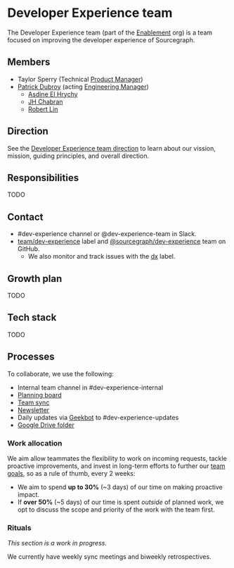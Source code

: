 # Developer Experience team

The Developer Experience team (part of the [Enablement](../index.md) org) is a team focused on improving the developer experience of Sourcegraph.

## Members

- Taylor Sperry (Technical [Product Manager](../../../product/roles/index.md#product-manager))
- [Patrick Dubroy](../../../company/team/index.md#patrick-dubroy-he-him) (acting [Engineering Manager](../../roles.md#engineering-manager))
  - [Asdine El Hrychy](../../../company/team/index.md#asdine-el-hrychy)
  - [JH Chabran](../../../company/team/index.md#jh-chabran-he-him)
  - [Robert Lin](../../../company/team/index.md#robert-lin)

## Direction

See the [Developer Experience team direction](../../../direction/enablement/dev-experience/index.md) to learn about our vission, mission, guiding principles, and overall direction.

## Responsibilities

TODO

## Contact

- #dev-experience channel or @dev-experience-team in Slack.
- [team/dev-experience](https://github.com/sourcegraph/sourcegraph/labels/team%2Fdev-experience) label and [@sourcegraph/dev-experience](https://github.com/orgs/sourcegraph/teams/dev-experience) team on GitHub.
  - We also monitor and track issues with the [dx](https://github.com/sourcegraph/sourcegraph/labels/dx) label.

## Growth plan

TODO

## Tech stack

TODO

## Processes

To collaborate, we use the following:

- Internal team channel in #dev-experience-internal
- [Planning board](https://github.com/orgs/sourcegraph/projects/212)
- [Team sync](https://docs.google.com/document/d/1Lm6GT-F4v9OTa5wxa1-AKLtNwlDkORbbeGjqVd9kWPg/edit)
- [Newsletter](https://docs.google.com/document/d/1O5iUZ3cQ4c7sGhlFHDW2MXpfgLzIPFszN1jgXFUKNRo/edit#)
- Daily updates via [Geekbot](https://app.geekbot.com/dashboard/standup/90468/view/insights) to #dev-experience-updates
- [Google Drive folder](https://drive.google.com/drive/folders/1d1scMzzmXM5uCEpKI06U9cc6zPF7g9wE)

### Work allocation

We aim allow teammates the flexibility to work on incoming requests, tackle proactive improvements, and invest in long-term efforts to further our [team goals](../../../direction/enablement/dev-experience/index.md), so as a rule of thumb, every 2 weeks:

- We aim to spend **up to 30%** (~3 days) of our time on making proactive impact.
- If **over 50%** (~5 days) of our time is spent *outside* of planned work, we opt to discuss the scope and priority of the work with the team first.

### Rituals

_This section is a work in progress._

We currently have weekly sync meetings and biweekly retrospectives.
